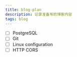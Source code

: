 ```yaml
---
title: blog-plan
description: 记录准备写的博客内容
tags: blog
---
```


- [ ] PostgreSQL
- [ ] Git
- [ ] Linux configuration
- [ ] HTTP CORS
